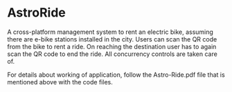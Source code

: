 # AstroRide
A cross-platform management system
to rent an electric bike, assuming there
are e-bike stations installed in the city.
Users can scan the QR code from the
bike to rent a ride.
On reaching the destination user has to
again scan the QR code to end the ride.
All concurrency controls are taken care
of.

For details about working of application, follow the Astro-Ride.pdf file that is mentioned above with the code files.
